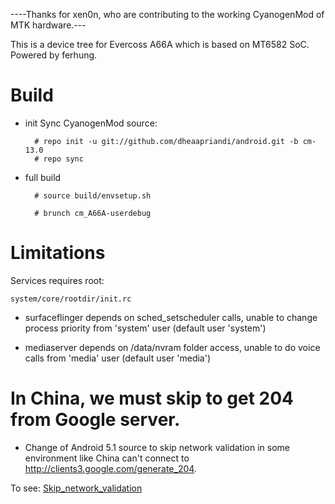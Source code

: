 ----Thanks for xen0n, who are contributing to the working CyanogenMod of MTK hardware.---

This is a device tree for Evercoss A66A which is based on MT6582 SoC. Powered by ferhung.
# Build

* init
  Sync CyanogenMod source:

        # repo init -u git://github.com/dheaapriandi/android.git -b cm-13.0        
        # repo sync

* full build
        
        # source build/envsetup.sh

        # brunch cm_A66A-userdebug

# Limitations

Services requires root:

`system/core/rootdir/init.rc`

  * surfaceflinger depends on sched_setscheduler calls, unable to change process priority from 'system' user (default user 'system')

  * mediaserver depends on /data/nvram folder access, unable to do voice calls from 'media' user (default user 'media')

# In China, we must skip to get 204 from Google server.
  * Change of Android 5.1 source to skip network validation in some environment like China can't connect to http://clients3.google.com/generate_204. 

  To see: 
    [Skip_network_validation](http://github.com/ferhung/Skip_network_validation)
